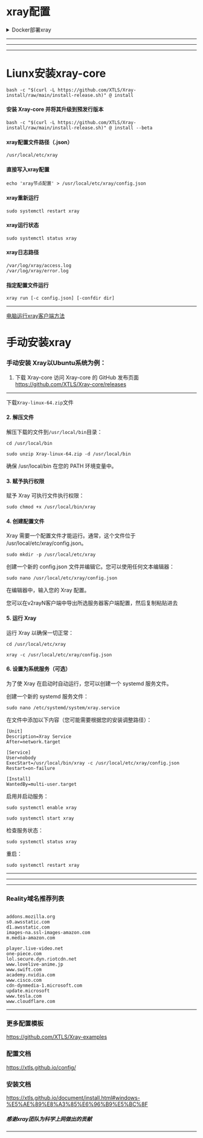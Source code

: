 # xray配置


<details>
<summary>Docker部署xray</summary>


###  一键安装docker

```
curl -fsSL https://get.docker.com | sh
```

###  拉取xray镜像

```
docker pull teddysun/xray
```


###  创建配置文件目录

```
mkdir -p /etc/xray
```


###  创建json文件并写入节点配置

```
cat > /etc/xray/config.json <<EOF
{
  "inbounds": [{
    "port": 9000,
    "protocol": "vmess",
    "settings": {
      "clients": [
        {
          "id": "1eb6e917-774b-4a84-aff6-b058577c60a5"
        }
      ]
    }
  }],
  "outbounds": [{
    "protocol": "freedom",
    "settings": {}
  }]
}
EOF
```


###  监听对应端口并运行

```
docker run -d -p 9000:9000 --name xray --restart=always -v /etc/xray:/etc/xray teddysun/xray
```



</details>


---

---

---


#  Liunx安装xray-core

```
bash -c "$(curl -L https://github.com/XTLS/Xray-install/raw/main/install-release.sh)" @ install
```


####  安装 Xray-core 并将其升级到预发行版本

```
bash -c "$(curl -L https://github.com/XTLS/Xray-install/raw/main/install-release.sh)" @ install --beta
```

####  xray配置文件路径（.json）

```
/usr/local/etc/xray
```

####  直接写入xray配置

```
echo 'xray节点配置' > /usr/local/etc/xray/config.json
```


####  xray重新运行

```
sudo systemctl restart xray
```


####  xray运行状态


```
sudo systemctl status xray
```


####  xray日志路径

```
/var/log/xray/access.log
/var/log/xray/error.log
```


####  指定配置文件运行

```
xray run [-c config.json] [-confdir dir]
```
---

[电脑运行xray客户端方法](https://xtls.github.io/document/level-0/ch08-xray-clients.html#_8-3-%E9%99%84%E5%8A%A0%E9%A2%98-1-%E5%9C%A8-pc-%E7%AB%AF%E6%89%8B%E5%B7%A5%E9%85%8D%E7%BD%AE-xray-core "PC端电脑运行xray客户端方法")
#  手动安装xray


###  手动安装 Xray以Ubuntu系统为例：

1. 下载 Xray-core
访问 Xray-core 的 GitHub 发布页面  https://github.com/XTLS/Xray-core/releases
----
下载```Xray-linux-64.zip```文件


####  2. 解压文件
解压下载的文件到```/usr/local/bin```目录：

```
cd /usr/local/bin
```
```
sudo unzip Xray-linux-64.zip -d /usr/local/bin
```
确保 /usr/local/bin 在您的 PATH 环境变量中。

####  3. 赋予执行权限
赋予 Xray 可执行文件执行权限：
```
sudo chmod +x /usr/local/bin/xray
```
####  4. 创建配置文件
Xray 需要一个配置文件才能运行。通常，这个文件位于 /usr/local/etc/xray/config.json。
```
sudo mkdir -p /usr/local/etc/xray
```
创建一个新的 config.json 文件并编辑它。您可以使用任何文本编辑器：
```
sudo nano /usr/local/etc/xray/config.json
```
在编辑器中，输入您的 Xray 配置。

您可以在v2rayN客户端中导出所选服务器客户端配置，然后复制粘贴进去


####  5. 运行 Xray
运行 Xray 以确保一切正常：
```
cd /usr/local/etc/xray
```
```
xray -c /usr/local/etc/xray/config.json
```
####  6. 设置为系统服务（可选）
为了使 Xray 在启动时自动运行，您可以创建一个 systemd 服务文件。

创建一个新的 systemd 服务文件：
```
sudo nano /etc/systemd/system/xray.service
```
在文件中添加以下内容（您可能需要根据您的安装调整路径）：

```
[Unit]
Description=Xray Service
After=network.target

[Service]
User=nobody
ExecStart=/usr/local/bin/xray -c /usr/local/etc/xray/config.json
Restart=on-failure

[Install]
WantedBy=multi-user.target
```
启用并启动服务：
```
sudo systemctl enable xray
```
```
sudo systemctl start xray
```
检查服务状态：
```
sudo systemctl status xray
```
重启：
```
sudo systemctl restart xray
```

---
---
---
###  Reality域名推荐列表

```

addons.mozilla.org
s0.awsstatic.com
d1.awsstatic.com
images-na.ssl-images-amazon.com
m.media-amazon.com

player.live-video.net
one-piece.com
lol.secure.dyn.riotcdn.net
www.lovelive-anime.jp
www.swift.com
academy.nvidia.com
www.cisco.com
cdn-dynmedia-1.microsoft.com
update.microsoft
www.tesla.com
www.cloudflare.com

```
---
###  更多配置模板

https://github.com/XTLS/Xray-examples


###  配置文档

https://xtls.github.io/config/

### 安装文档

https://xtls.github.io/document/install.html#windows-%E5%AE%89%E8%A3%85%E6%96%B9%E5%BC%8F

#####  感谢xray团队为科学上网做出的贡献
---
